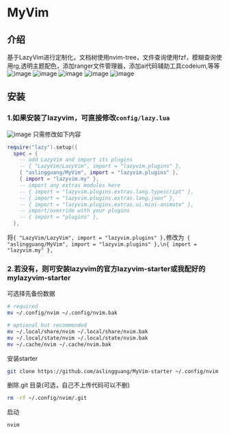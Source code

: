 # MyVim
## 介绍
基于LazyVim进行定制化，文档树使用nvim-tree，文件查询使用fzf，模糊查询使用rg,透明主题配色，添加ranger文件管理器，添加ai代码辅助工具codeium,等等
![image](https://github.com/aslingguang/MyVim/assets/74995823/0e85354b-ba80-4c58-84ab-de432ae65edb)
![image](https://github.com/aslingguang/MyVim/assets/74995823/92e05562-d9bd-445b-8aa1-649ccab0bb12)
![image](https://github.com/aslingguang/MyVim/assets/74995823/b092542e-cd51-43f9-ab6c-fae31718251c)
![image](https://github.com/aslingguang/MyVim/assets/74995823/692056c0-9517-40c9-a4aa-9580dc9c5d09)
![image](https://github.com/aslingguang/MyVim/assets/74995823/2fbcab50-1080-4e05-aaca-95354a414fca)

## 安装
### 1.如果安装了lazyvim，可直接修改`config/lazy.lua`
![image](https://github.com/aslingguang/MyVim/assets/74995823/74e1dcd4-cbc4-45a7-b12a-78701d5e1e1b)
只需修改如下内容
```lua
require("lazy").setup({
  spec = {
    -- add LazyVim and import its plugins
    -- { "LazyVim/LazyVim", import = "lazyvim.plugins" },
    { "aslingguang/MyVim", import = "lazyvim.plugins" },
    { import = "lazyvim.my" },
    -- import any extras modules here
    -- { import = "lazyvim.plugins.extras.lang.typescript" },
    -- { import = "lazyvim.plugins.extras.lang.json" },
    -- { import = "lazyvim.plugins.extras.ui.mini-animate" },
    -- import/override with your plugins
    -- { import = "plugins" },
  },
```
将`{ "LazyVim/LazyVim", import = "lazyvim.plugins" },`修改为` { "aslingguang/MyVim", import = "lazyvim.plugins" },\n{ import = "lazyvim.my" },`

### 2.若没有，则可安装lazyvim的官方lazyvim-starter或我配好的mylazyvim-starter
可选择先备份数据
```bash
# required
mv ~/.config/nvim ~/.config/nvim.bak

# optional but recommended
mv ~/.local/share/nvim ~/.local/share/nvim.bak
mv ~/.local/state/nvim ~/.local/state/nvim.bak
mv ~/.cache/nvim ~/.cache/nvim.bak
```
安装starter
```bash
git clone https://github.com/aslingguang/MyVim-starter ~/.config/nvim
```
删除.git 目录(可选，自己不上传代码可以不删)
```bash
rm -rf ~/.config/nvim/.git
```
启动
```bash
nvim
```






